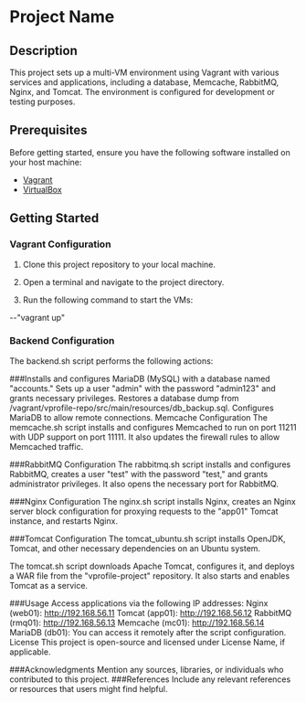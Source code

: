 # Project Name

## Description

This project sets up a multi-VM environment using Vagrant with various services and applications, including a database, Memcache, RabbitMQ, Nginx, and Tomcat. The environment is configured for development or testing purposes.

## Prerequisites

Before getting started, ensure you have the following software installed on your host machine:

- [Vagrant](https://www.vagrantup.com/)
- [VirtualBox](https://www.virtualbox.org/)

## Getting Started

### Vagrant Configuration

1. Clone this project repository to your local machine.

2. Open a terminal and navigate to the project directory.

3. Run the following command to start the VMs:

--"vagrant up"
### Backend Configuration
The backend.sh script performs the following actions:

###Installs and configures MariaDB (MySQL) with a database named "accounts."
Sets up a user "admin" with the password "admin123" and grants necessary privileges.
Restores a database dump from /vagrant/vprofile-repo/src/main/resources/db_backup.sql.
Configures MariaDB to allow remote connections.
Memcache Configuration
The memcache.sh script installs and configures Memcached to run on port 11211 with UDP support on port 11111. It also updates the firewall rules to allow Memcached traffic.

###RabbitMQ Configuration
The rabbitmq.sh script installs and configures RabbitMQ, creates a user "test" with the password "test," and grants administrator privileges. It also opens the necessary port for RabbitMQ.

###Nginx Configuration
The nginx.sh script installs Nginx, creates an Nginx server block configuration for proxying requests to the "app01" Tomcat instance, and restarts Nginx.

###Tomcat Configuration
The tomcat_ubuntu.sh script installs OpenJDK, Tomcat, and other necessary dependencies on an Ubuntu system.

The tomcat.sh script downloads Apache Tomcat, configures it, and deploys a WAR file from the "vprofile-project" repository. It also starts and enables Tomcat as a service.

###Usage
Access applications via the following IP addresses:
Nginx (web01): http://192.168.56.11
Tomcat (app01): http://192.168.56.12
RabbitMQ (rmq01): http://192.168.56.13
Memcache (mc01): http://192.168.56.14
MariaDB (db01): You can access it remotely after the script configuration.
License
This project is open-source and licensed under License Name, if applicable.

###Acknowledgments
Mention any sources, libraries, or individuals who contributed to this project.
###References
Include any relevant references or resources that users might find helpful.